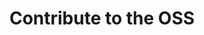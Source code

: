 ---
layout: article-start
title: Contribute to the OSS
description: 
topic: How To Guides
tags: ['weaviate']
video-link: 
video-caption: 
menu-order: 2
open-graph-type: article
---